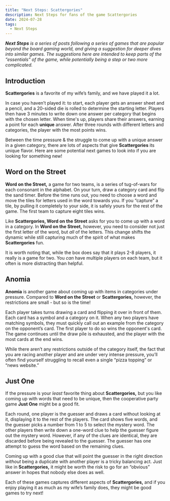 ```yaml
---
title: "Next Steps: Scattergories"
description: Next Steps for fans of the game Scattergories
date: 2024-07-28
tags:
  - Next Steps
---
```


***Next Steps** is a series of posts following a series of games that are popular beyond the board gaming world, and giving a suggestion for deeper dives into similar games. The suggestions here are intended to keep parts of the “essentials” of the game, while potentially being a step or two more complicated.*

## Introduction

**Scattergories** is a favorite of my wife’s family, and we have played it a lot.

In case you haven’t played it: to start, each player gets an answer sheet and a pencil, and a 20-sided die is rolled to determine the starting letter. Players then have 3 minutes to write down one answer per category that begins with the chosen letter. When time's up, players share their answers, earning a point for each **unique** answer. After three rounds with different letters and categories, the player with the most points wins.

Between the time pressure & the struggle to come up with a unique answer in a given category, there are lots of aspects that give **Scattergories** its unique flavor. Here are some potential next games to look into if you are looking for something new!

## Word on the Street

**Word on the Street,** a game for two teams, is a series of tug-of-wars for each consonant in the alphabet. On your turn, draw a category card and flip the sand timer. Before the time runs out, you need to choose a word and move the tiles for letters used in the word towards you. If you “capture” a tile, by pulling it completely to your side, it is safely yours for the rest of the game. The first team to capture eight tiles wins.

Like **Scattergories, Word on the Street** asks for you to come up with a word in a category. In **Word on the Street,** however, you need to consider not just the first letter of the word, but *all* of the letters. This change shifts the dynamic while still capturing much of the spirit of what makes **Scattergories** fun.

It is worth noting that, while the box does say that it plays 2-8 players, it really is a game for two. You *can* have multiple players on each team, but it often is more distracting than helpful.

## **Anomia**

**Anomia** is another game about coming up with items in categories under pressure. Compared to **Word on the Street** or **Scattergories,** however, the restrictions are small - but so is the time!

Each player takes turns drawing a card and flipping it over in front of them. Each card has a symbol and a category on it. When any two players have matching symbols, they must quickly call out an example from the category on the opponent’s card. The first player to do so wins the opponent's card. The game continues until the draw pile is exhausted, and the player with the most cards at the end wins.

While there aren’t any restrictions outside of the category itself, the fact that you are racing another player and are under very intense pressure, you’ll often find yourself struggling to recall even a single “pizza topping” or “news website.”

## Just One

If the pressure is your *least* favorite thing about **Scattergories,** but you like coming up with words that need to be unique, then the cooperative party game **Just One** might be a good fit.

Each round, one player is the guesser and draws a card without looking at it, displaying it to the rest of the players. The card shows five words, and the guesser picks a number from 1 to 5 to select the mystery word. The other players then write down a one-word clue to help the guesser figure out the mystery word. However, if any of the clues are identical, they are discarded before being revealed to the guesser. The guesser has one attempt to guess the word based on the remaining clues.

Coming up with a good clue that will point the guesser in the right direction *without* being a duplicate with another player is a tricky balancing act. Just like in **Scattergories,** it might be worth the risk to go for an “obvious” answer in hopes that nobody else does as well.

Each of these games captures different aspects of **Scattergories,** and if you enjoy playing it as much as my wife’s family does, they might be good games to try next!